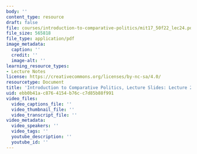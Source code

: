```yaml
---
body: ''
content_type: resource
draft: false
file: courses/introduction-to-comparative-politics/mit17_50f22_lec24.pdf
file_size: 565818
file_type: application/pdf
image_metadata:
  caption: ''
  credit: ''
  image-alt: ''
learning_resource_types:
- Lecture Notes
license: https://creativecommons.org/licenses/by-nc-sa/4.0/
resourcetype: Document
title: 'Introduction to Comparative Politics, Lecture Slides: Lecture 24, Democratization'
uid: ebb0b41a-c876-4154-b76c-c7d85b88f991
video_files:
  video_captions_file: ''
  video_thumbnail_file: ''
  video_transcript_file: ''
video_metadata:
  video_speakers: ''
  video_tags: ''
  youtube_description: ''
  youtube_id: ''
---
```

